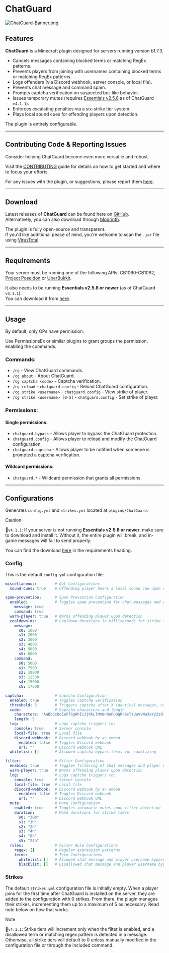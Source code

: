 # ChatGuard
![ChatGuard-Banner.png](assets/ChatGuard-Banner.png)

## Features
**ChatGuard** is a Minecraft plugin designed for servers running version b1.7.3.

- Cancels messages containing blocked terms or matching RegEx patterns.
- Prevents players from joining with usernames containing blocked terms or matching RegEx patterns.
- Logs offenders (via Discord webhook, server console, or local file).
- Prevents chat message and command spam.
- Prompts captcha verification on suspected bot-like behavior.
- Issues temporary mutes (requires [Essentials v2.5.8](#requirements) as of ChatGuard `v4.1.1`).
- Enforces escalating penalties via a six-strike tier system.
- Plays local sound cues for offending players upon detection.

The plugin is entirely configurable.

---
## Contributing Code & Reporting Issues
Consider helping ChatGuard become even more versatile and robust.

Visit the [CONTRIBUTING](https://github.com/AleksandarHaralanov/ChatGuard/blob/master/.github/CONTRIBUTING.md) guide for details on how to get started and where to focus your efforts.

For any issues with the plugin, or suggestions, please report them [here](https://github.com/AleksandarHaralanov/ChatGuard/issues).

---
## Download
Latest releases of **ChatGuard** can be found here on [GitHub](https://github.com/AleksandarHaralanov/ChatGuard/releases).<br/>
Alternatively, you can also download through [Modrinth](https://modrinth.com/plugin/chatguard/versions).

The plugin is fully open-source and transparent.<br/>
If you'd like additional peace of mind, you're welcome to scan the `.jar` file using [VirusTotal](https://www.virustotal.com/gui/home/upload).

---
## Requirements
Your server must be running one of the following APIs: CB1060-CB1092, [Project Poseidon](https://github.com/retromcorg/Project-Poseidon) or [UberBukkit](https://github.com/Moresteck/Project-Poseidon-Uberbukkit).

It also needs to be running **Essentials v2.5.8 or newer** (as of ChatGuard `v4.1.1`).<br/>You can download it from [here](https://github.com/AleksandarHaralanov/ChatGuard/raw/refs/heads/master/libs/Essentials.jar).

---
## Usage
By default, only OPs have permission.

Use PermissionsEx or similar plugins to grant groups the permission, enabling the commands.

### Commands:
- `/cg` - View ChatGuard commands.
- `/cg about` - About ChatGuard.
- `/cg captcha <code>` - Captcha verification.
- `/cg reload` - `chatguard.config` - Reload ChatGuard configuration.
- `/cg strike <username>` - `chatguard.config` - View strike of player.
- `/cg strike <username> [0-5]` - `chatguard.config` - Set strike of player.

### Permissions:
#### Single permissions:
- `chatguard.bypass` - Allows player to bypass the ChatGuard protection.
- `chatguard.config` - Allows player to reload and modify the ChatGuard configuration.
- `chatguard.captcha` - Allows player to be notified when someone is prompted a captcha verification.
#### Wildcard permissions:
- `chatguard.*` - Wildcard permission that grants all permissions.

---
## Configurations
Generates `config.yml` and `strikes.yml` located at `plugins/ChatGuard`.

> [!CAUTION]
> 🔖`v4.1.1`: If your server is not running **Essentials v2.5.8 or newer**, make sure to download and install it. Without it, the entire plugin will break, and in-game messages will fail to send properly.
>
> You can find the download [here](#requirements) in the requirements heading.

### Config
This is the default `config.yml` configuration file:
```yaml
miscellaneous:        # QoL Configurations
  sound-cues: true    # Offending player hears a local sound cue upon detection

spam-prevention:      # Spam Prevention Configuration
  enabled:            # Toggles spam prevention for chat messages and commands
    message: true
    command: true
  warn-player: true   # Warns offending player upon detection
  cooldown-ms:        # Cooldown durations in milliseconds for strike tiers
    message:
      s0: 1000
      s1: 2000
      s2: 3000
      s3: 4000
      s4: 5000
      s5: 6000
    command:
      s0: 5000
      s1: 7500
      s2: 10000
      s3: 12500
      s4: 15000
      s5: 17500

captcha:              # Captcha Configuration
  enabled: true       # Toggles captcha verification
  threshold: 5        # Triggers captcha after X identical messages, canceling on the last attempt
  code:               # Captcha characters and length
    characters: "AaBbCcDdEeFfGgHhIiJjKkLlMmNnOoPpQqRrSsTtUuVvWwXxYyZz0123456789"
    length: 5
  log:                # Logs captcha triggers to:
    console: true     # Server console
    local-file: true  # Local file
    discord-webhook:  # Discord webhook by an embed
      enabled: false  # Toggles Discord webhook
      url: ""         # Discord webhook URL
  whitelist: []       # Allowed captcha bypass terms for sanitizing

filter:               # Filter Configuration
  enabled: true       # Toggles filtering of chat messages and player usernames
  warn-player: true   # Warns offending player upon detection
  log:                # Logs captcha triggers to:
    console: true     # Server console
    local-file: true  # Local file
    discord-webhook:  # Discord webhook by an embed
      enabled: false  # Toggles Discord webhook
      url: ""         # Discord webhook URL
  mute:               # Mute Configuration
    enabled: true     # Toggles automatic mutes upon filter detection
    duration:         # Mute durations for strike tiers
      s0: "30m"
      s1: "1h"
      s2: "2h"
      s3: "4h"
      s4: "8h"
      s5: "24h"
  rules:              # Filter Rule Configurations
    regex: []         # Regular expression patterns
    terms:            # Term Configurations
      whitelist: []   # Allowed chat message and player username bypass terms for sanitizing
      blacklist: []   # Disallowed chat message and player username bypass terms
```

### Strikes
The default `strikes.yml` configuration file is initially empty. When a player joins for the first time after ChatGuard is installed on the server, they are added to the configuration with 0 strikes. From there, the plugin manages their strikes, incrementing them up to a maximum of 5 as necessary. Read note below on how that works.

> [!NOTE]
> 🔖`v4.1.1`: Strike tiers will increment only when the filter is enabled, and a disallowed term or matching regex pattern is detected in a message. Otherwise, all strike tiers will default to 0 unless manually modified in the configuration file or through the included command.
